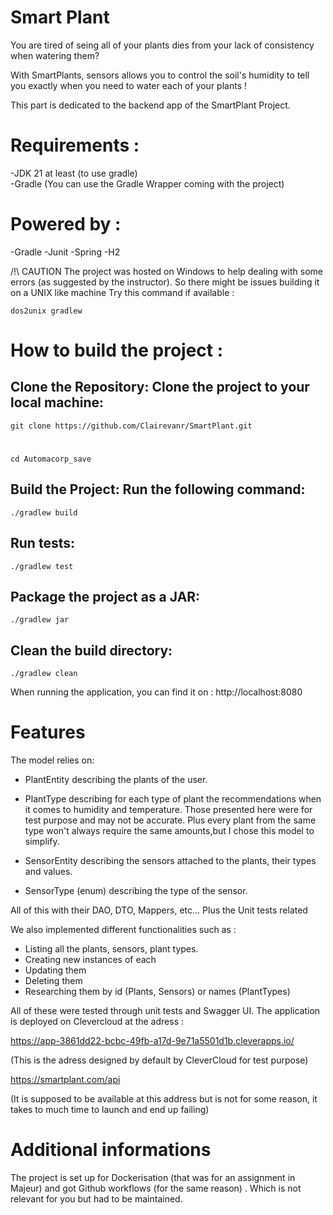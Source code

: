 # Smart Plant

You are tired of seing all of your plants dies from your lack of consistency when watering them? 

With SmartPlants, sensors allows you to control the soil's humidity to tell you exactly when you need to water each of your plants !

This part is dedicated to the backend app of the SmartPlant Project.

# Requirements :
-JDK 21 at least (to use gradle)  
-Gradle (You can use the Gradle Wrapper coming with the project)

# Powered by :
-Gradle
-Junit
-Spring
-H2


/!\ CAUTION
The project was hosted on Windows to help dealing with some errors (as suggested by the instructor).
So there might be issues building it on a UNIX like machine
Try this command if available :

    dos2unix gradlew

# How to build the project :

## Clone the Repository: Clone the project to your local machine:
    git clone https://github.com/Clairevanr/SmartPlant.git 
#
    cd Automacorp_save

## Build the Project: Run the following command:
    ./gradlew build


## Run tests:
    ./gradlew test

## Package the project as a JAR:
    ./gradlew jar

## Clean the build directory:
    ./gradlew clean


When running the application, you can find it on :  http://localhost:8080

# Features

The model relies on: 

- PlantEntity describing the plants of the user.

- PlantType describing for each type of plant the recommendations when it comes to
humidity and temperature. Those presented here were for test purpose and may not be accurate.
Plus every plant from the same type won't always require the same amounts,but I chose this model to 
simplify.

- SensorEntity describing the sensors attached to the plants, their types and values.

- SensorType (enum) describing the type of the sensor.

All of this with their DAO, DTO, Mappers, etc... Plus the Unit tests related

We also implemented different functionalities such as :

-   Listing all the plants, sensors, plant types.
- Creating new instances of each
- Updating them
- Deleting them
- Researching them by id (Plants, Sensors) or names (PlantTypes)


All of these were tested through unit tests and Swagger UI.
The application is deployed on Clevercloud at the adress :

https://app-3861dd22-bcbc-49fb-a17d-9e71a5501d1b.cleverapps.io/

(This is the adress designed by default by CleverCloud for test purpose)

https://smartplant.com/api

(It is supposed to be available at this address but is not for some reason,
it takes to much time to launch and end up failing)


# Additional informations

The project is set up for Dockerisation (that was for an assignment in Majeur) and got Github workflows (for the same reason)
. Which is not relevant for you but had to be maintained.